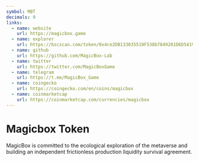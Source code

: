 ```yaml
---
symbol: MBT
decimals: 9
links:
  - name: website
    url: https://magicbox.game
  - name: explorer
    url: https://bscscan.com/token/0x4ce2DB133035519F538b7849201D6D541972164c
  - name: github
    url: https://github.com/MagicBox-Lab
  - name: twitter
    url: https://twitter.com/MagicBoxGame
  - name: telegram
    url: https://t.me/MagicBox_Game
  - name: coingecko
    url: https://coingecko.com/en/coins/magicbox
  - name: coinmarketcap
    url: https://coinmarketcap.com/currencies/magicbox
---
```


# Magicbox Token

MagicBox is committed to the ecological exploration of the metaverse and building an independent frictionless production liquidity survival agreement.
